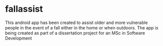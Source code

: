 # fallassist
This android app has been created to assist older and more vulnerable people in the event of a fall either in the home or when outdoors. 
The app is being created as part of a dissertation project for an MSc in Software Development
